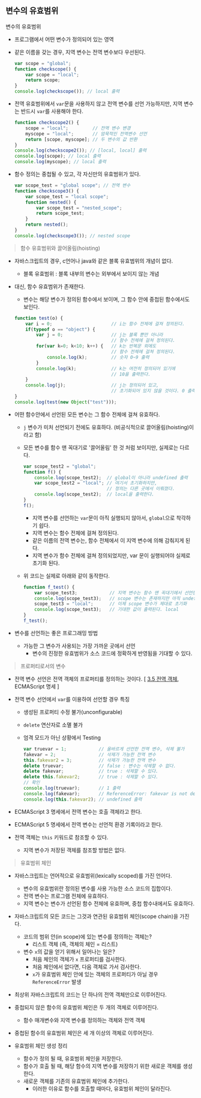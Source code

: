 ## 변수의 유효범위

변수의 유효범위

- 프로그램에서 어떤 변수가 정의되어 있는 영역

- 같은 이름을 갖는 경우, 지역 변수는 전역 변수보다 우선된다.

  ```javascript
  var scope = "global";
  function checkscope() {
      var scope = "local";
      return scope;
  }
  console.log(checkscope()); // local 출력
  ```

- 전역 유효범위에서 `var`문을 사용하지 않고 전역 변수를 선언 가능하지만, 지역 변수는 반드시 `var`를 사용해야 한다.

  ```javascript
  function checkscope2() {
      scope = "local";         // 전역 변수 변경
      myscope = "local";       // 암묵적인 전역변수 선언
      return [scope, myscope]; // 두 변수의 값 반환
  }
  console.log(checkscope2()); // [local, local] 출력
  console.log(scope); // local 출력
  console.log(myscope); // local 출력
  ```

- 함수 정의는 중첩될 수 있고, 각 자신만의 유효범위가 있다.

  ```javascript
  var scope_test = "global scope"; // 전역 변수
  function checkscope3() {
      var scope_test = "local scope";
      function nested() {
          var scope_test = "nested_scope";
          return scope_test;
      }
      return nested();
  }
  console.log(checkscope3()); // nested scope
  ```

> 함수 유효범위와 끌어올림(hoisting)

- 자바스크립트의 경우, c언어나 java와 같은 블록 유효범위의 개념이 없다.

  - 블록 유효범위 : 블록 내부의 변수는 외부에서 보이지 않는 개념

- 대신, 함수 유효범위가 존재한다.

  - 변수는 해당 변수가 정의된 함수에서 보이며, 그 함수 안에 중첩된 함수에서도 보인다.

  ```javascript
  function test(o) {
      var i = 0;                      // i는 함수 전체에 걸쳐 정의된다.
      if(typeof o == "object") {
          var j = 0;                  // j는 블록 뿐만 아니라 
                                      // 함수 전체에 걸쳐 정의된다.
          for(var k=0; k<10; k++) {   // k는 반복문 외에도 
                                      // 함수 전체에 걸쳐 정의된다.
              console.log(k);         // 숫자 0~9 출력
          }
          console.log(k);             // k는 여전히 정의되어 있기에
                                      // 10을 출력한다.
      }
      console.log(j);                 // j는 정의되어 있고, 
                                      // 초기화되어 있지 않을 것이다. 0 출력
  }
  console.log(test(new Object("test")));
  ```

- 어떤 함수안에서 선언된 모든 변수는 그 함수 전체에 걸쳐 유효하다.

  - `j` 변수가 미처 선언되기 전에도 유효하다. (비공식적으로 끌어올림(hoisting)이라고 함)

  - 모든 변수를 함수 맨 꼭대기로 '끌어올림' 한 것 처럼 보이지만, 실제로는 다르다.

    ```javascript
    var scope_test2 = "global";
    function f() {
        console.log(scope_test2);  // global이 아니라 undefined 출력
        var scope_test2 = "local"; // 여기서 초기화하지만, 
                                   // 정의는 다른 곳에서 이뤄졌다.
        console.log(scope_test2);  // local을 출력한다.
    }
    f();
    ```

    - 지역 변수를 선언하는 `var`문이 아직 실행되지 않아서, `global`으로 착각하기 쉽다.
    - 지역 변수는 함수 전체에 걸쳐 정의된다.
    - 같은 이름의 전역 변수는, 함수 전체에서 이 지역 변수에 의해 감춰지게 된다.
    - 지역 변수가 함수 전체에 걸쳐 정의되었지만, var 문이 실행되어야 실제로 초기화 된다.

  - 위 코드는 실제로 아래와 같이 동작한다.

    ```javascript
    function f_test() {
        var scope_test3;            // 지역 변수는 함수 맨 꼭대기에서 선언한다.
        console.log(scope_test3);   // scope 변수는 존재하지만 아직 undefined 
        scope_test3 = "local";      // 이제 scope 변수가 제대로 초기화
        console.log(scope_test3);   // 기대한 값이 출력된다. local
    }
    f_test();
    ```

- 변수를 선언하는 좋은 프로그래밍 방법

  - 가능한 그 변수가 사용되는 가장 가까운 곳에서 선언
    - 변수의 진정한 유효범위가 소스 코드에 정확하게 반영됨을 기대할 수 있다.

> 프로퍼티로서의 변수

- 전역 변수 선언은 전역 객체의 프로퍼티를 정의하는 것이다. [ [3.5 전역 객체](../3.5/전역_객체.md), ECMAScript 명세 ]

- 전역 변수 선언에서 `var`를 이용하여 선언할 경우 특징

  - 생성된 프로퍼티 수정 불가(unconfigurable)

  - `delete` 연산자로 소멸 불가

  - 엄격 모드가 아닌 상황에서 Testing

    ```javascript
    var truevar = 1;            // 올바르게 선언한 전역 변수, 삭제 불가
    fakevar = 2;                // 삭제가 가능한 전역 변수
    this.fakevar2 = 3;          // 삭제가 가능한 전역 변수
    delete truevar;             // false : 변수는 삭제할 수 없다.
    delete fakevar;             // true : 삭제할 수 있다.
    delete this.fakevar2;       // true : 삭제할 수 있다.
    // 확인
    console.log(truevar);       // 1 출력
    console.log(fakevar);       // ReferenceError: fakevar is not defined
    console.log(this.fakevar2); // undefined 출력
    ```

- ECMAScript 3 명세에서 전역 변수는 호출 객체라고 한다.

- ECMAScript 5 명세에서 전역 변수는 선언적 환경 기록이라고 한다.

- 전역 객체는 `this` 키워드로 참조할 수 있다.

  - 지역 변수가 저장된 객체를 참조할 방법은 없다.

> 유효범위 체인

- 자바스크립트는 언어적으로 유효범위(lexically scoped)를 가진 언어다.
  - 변수의 유효범위란 정의된 변수를 사용 가능한 소스 코드의 집합이다.
  - 전역 변수는 프로그램 전체에 유효하다.
  - 지역 변수는 변수가 선언된 함수 전체에 유효하며, 중첩 함수내에서도 유효하다.
- 자바스크립트의 모든 코드는 그것과 연관된 유효범위 체인(scope chain)을 가진다.
  - 코드의 범위 안(in scope)에 있는 변수를 정의하는 객체는?
    - 리스트 객체 (즉, 객체의 체인 = 리스트)
  - 변수 `x`의 값을 얻기 위해서 일어나는 일은?
    - 처음 체인의 객체가 `x` 프로퍼티를 검사한다.
    - 처음 체인에서 없다면, 다음 객체로 가서 검사한다.
    - `x`가 유효범위 체인 안에 있는 객체의 프로퍼티가 아닐 경우 `ReferenceError` 발생
- 최상위 자바스크립트의 코드는 단 하나의 전역 객체만으로 이루어진다.
- 중첩되지 않은 함수의 유효범위 체인은 두 개의 객체로 이루어진다.
  - 함수 매개변수와 지역 변수를 정의하는 객체와 전역 객체
- 중첩된 함수의 유효범위 체인은 세 개 이상의 객체로 이루어진다.

- 유효범위 체인 생성 정리
  - 함수가 정의 될 때, 유효범위 체인을 저장한다.
  - 함수가 호출 될 때, 해당 함수의 지역 변수를 저장하기 위한 새로운 객체를 생성한다.
  - 새로운 객체를 기존의 유효범위 체인에 추가한다.
    - 이러한 이유로 함수를 호출할 때마다, 유효범위 체인이 달라진다.
